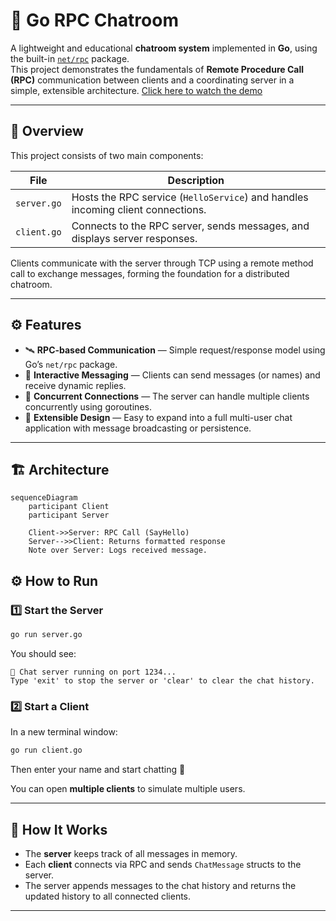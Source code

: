 # 💬 Go RPC Chatroom

A lightweight and educational **chatroom system** implemented in **Go**, using the built-in [`net/rpc`](https://pkg.go.dev/net/rpc) package.  
This project demonstrates the fundamentals of **Remote Procedure Call (RPC)** communication between clients and a coordinating server in a simple, extensible architecture.
[Click here to watch the demo](https://drive.google.com/file/d/1yUv_1bDV8xCLuo_BWalsgf0xrqNhVCYh/view?usp=drive_link)


---

## 🧠 Overview

This project consists of two main components:

| File | Description |
|------|--------------|
| `server.go` | Hosts the RPC service (`HelloService`) and handles incoming client connections. |
| `client.go` | Connects to the RPC server, sends messages, and displays server responses. |

Clients communicate with the server through TCP using a remote method call to exchange messages, forming the foundation for a distributed chatroom.

---

## ⚙️ Features

- 🛰️ **RPC-based Communication** — Simple request/response model using Go’s `net/rpc` package.  
- 💬 **Interactive Messaging** — Clients can send messages (or names) and receive dynamic replies.  
- 🔄 **Concurrent Connections** — The server can handle multiple clients concurrently using goroutines.  
- 🔧 **Extensible Design** — Easy to expand into a full multi-user chat application with message broadcasting or persistence.

---

## 🏗️ Architecture

```mermaid
sequenceDiagram
    participant Client
    participant Server

    Client->>Server: RPC Call (SayHello)
    Server-->>Client: Returns formatted response
    Note over Server: Logs received message.
```








## ⚙️ How to Run

### 1️⃣ Start the Server
```bash
go run server.go
```
You should see:
```
💬 Chat server running on port 1234...
Type 'exit' to stop the server or 'clear' to clear the chat history.
```

### 2️⃣ Start a Client
In a new terminal window:
```bash
go run client.go
```
Then enter your name and start chatting 💬

You can open **multiple clients** to simulate multiple users.

---

## 🧠 How It Works

- The **server** keeps track of all messages in memory.  
- Each **client** connects via RPC and sends `ChatMessage` structs to the server.  
- The server appends messages to the chat history and returns the updated history to all connected clients.

---






